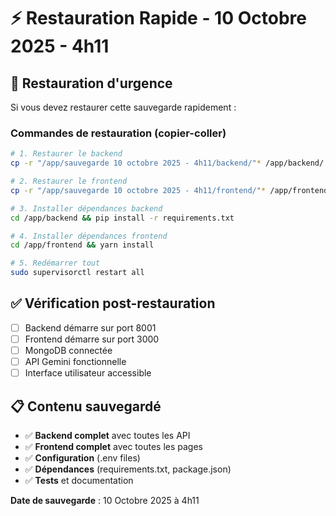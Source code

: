 # ⚡ Restauration Rapide - 10 Octobre 2025 - 4h11

## 🚨 Restauration d'urgence

Si vous devez restaurer cette sauvegarde rapidement :

### Commandes de restauration (copier-coller)

```bash
# 1. Restaurer le backend
cp -r "/app/sauvegarde 10 octobre 2025 - 4h11/backend/"* /app/backend/

# 2. Restaurer le frontend  
cp -r "/app/sauvegarde 10 octobre 2025 - 4h11/frontend/"* /app/frontend/

# 3. Installer dépendances backend
cd /app/backend && pip install -r requirements.txt

# 4. Installer dépendances frontend
cd /app/frontend && yarn install

# 5. Redémarrer tout
sudo supervisorctl restart all
```

## ✅ Vérification post-restauration

- [ ] Backend démarre sur port 8001  
- [ ] Frontend démarre sur port 3000
- [ ] MongoDB connectée
- [ ] API Gemini fonctionnelle
- [ ] Interface utilisateur accessible

## 📋 Contenu sauvegardé

- ✅ **Backend complet** avec toutes les API
- ✅ **Frontend complet** avec toutes les pages  
- ✅ **Configuration** (.env files)
- ✅ **Dépendances** (requirements.txt, package.json)
- ✅ **Tests** et documentation

**Date de sauvegarde** : 10 Octobre 2025 à 4h11